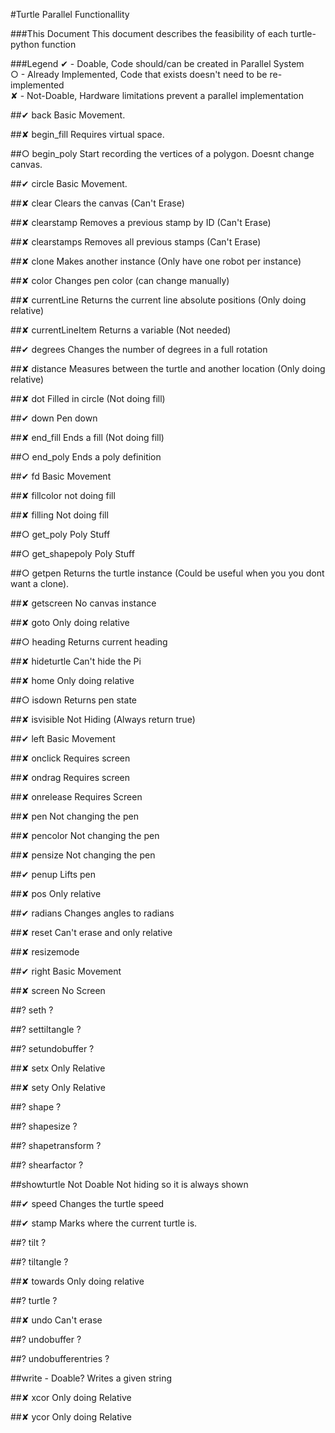 #Turtle Parallel Functionallity

###This Document
This document describes the feasibility of each turtle-python function 

###Legend
✔ - Doable, Code should/can be created in Parallel System  
○ - Already Implemented, Code that exists doesn't need to be re-implemented  
✘ - Not-Doable, Hardware limitations prevent a parallel implementation  


##✔ back
Basic Movement.

##✘ begin_fill
Requires virtual space.

##○ begin_poly
Start recording the vertices of a polygon. Doesnt change canvas.

##✔ circle
Basic Movement.

##✘ clear
Clears the canvas (Can't Erase)

##✘ clearstamp
Removes a previous stamp by ID (Can't Erase)

##✘ clearstamps
Removes all previous stamps (Can't Erase)

##✘ clone
Makes another instance (Only have one robot per instance)

##✘ color
Changes pen color (can change manually)

##✘ currentLine
Returns the current line absolute positions (Only doing relative)

##✘ currentLineItem
Returns a variable (Not needed)

##✔ degrees
Changes the number of degrees in a full rotation

##✘ distance
Measures between the turtle and another location (Only doing relative)

##✘ dot
Filled in circle (Not doing fill)

##✔ down
Pen down

##✘ end_fill
Ends a fill (Not doing fill)

##○ end_poly
Ends a poly definition

##✔ fd
Basic Movement

##✘ fillcolor
not doing fill

##✘ filling
Not doing fill

##○ get_poly
Poly Stuff

##○ get_shapepoly
Poly Stuff

##○ getpen
Returns the turtle instance (Could be useful when you you dont want a clone).

##✘ getscreen
No canvas instance

##✘ goto
Only doing relative

##○ heading
Returns current heading

##✘ hideturtle
Can't hide the Pi

##✘ home
Only doing relative

##○ isdown
Returns pen state

##✘ isvisible
Not Hiding (Always return true)

##✔ left
Basic Movement

##✘ onclick
Requires screen

##✘ ondrag
Requires screen

##✘ onrelease
Requires Screen

##✘ pen
Not changing the pen


##✘ pencolor
Not changing the pen

##✘ pensize
Not changing the pen

##✔ penup
Lifts pen

##✘ pos
Only relative

##✔ radians
Changes angles to radians

##✘ reset
Can't erase and only relative

##✘ resizemode


##✔ right
Basic Movement

##✘ screen
No Screen

##? seth
?

##? settiltangle
?

##? setundobuffer
?

##✘ setx
Only Relative

##✘ sety 
Only Relative

##? shape 
?

##? shapesize
?

##? shapetransform
?

##? shearfactor
?

##showturtle Not Doable
Not hiding so it is always shown

##✔ speed
Changes the turtle speed

##✔ stamp
Marks where the current turtle is.

##? tilt
?

##? tiltangle
?

##✘ towards 
Only doing relative

##? turtle
?

##✘ undo 
Can't erase

##? undobuffer
?

##? undobufferentries 
?

##write - Doable?
Writes a given string

##✘ xcor 
Only doing Relative

##✘ ycor 
Only doing Relative
